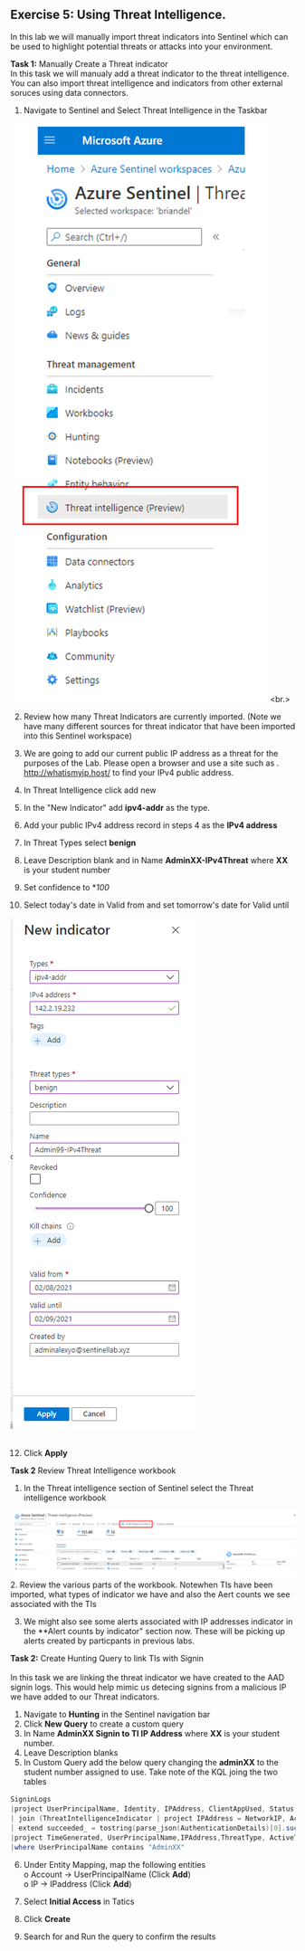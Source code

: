 ## Exercise 5: Using Threat Intelligence. <br>
In this lab we will manually import threat indicators into Sentinel which can be used to highlight potential threats or attacks into your environment. <br>

**Task 1:** Manually Create a Threat indicator <br>
In this task we will manualy add a threat indicator to the threat intelligence. You can also import threat intelligence and indicators from other external soruces using data connectors.

1. Navigate to Sentinel and Select Threat Intelligence in the Taskbar

![alt text](../LAB05/screenshots/threattask.png)<br.>
<br>

  
2. Review how many Threat Indicators are currently imported. (Note we have many different sources for threat indicator that have been imported into this Sentinel workspace)

4. We are going to add our current public IP address as a threat for the purposes of the Lab. Please open a browser and use a site such as . http://whatismyip.host/ to find your IPv4 public address. 
5. In Threat Intelligence click add new 
6. In the "New Indicator" add **ipv4-addr** as the type.
7. Add your public IPv4 address record in steps 4 as the **IPv4 address**
8. In Threat Types select **benign** 
9. Leave Description blank and in Name **AdminXX-IPv4Threat** where **XX** is your student number
10. Set confidence to **100*
11. Select today's date in Valid from and set tomorrow's date for Valid until

![alt text](../LAB05/screenshots/TIindicator.png) <br>
<br>

12. Click **Apply**

**Task 2** Review Threat Intelligence workbook

1. In the Threat intelligence section of Sentinel select the Threat intelligence workbook


 ![alt text](../Labs05/../LAB05/screenshots/threatworkbook.png) <br>
2. Review the various parts of the workbook. Notewhen TIs have been imported, what types of indicator we have and also the Aert counts we see associated with the TIs <br>
   
3. We might also see some alerts associated with IP addresses indicator in the **Alert counts by indicator" section now. These will be picking up alerts created by particpants in previous labs. <br>

**Task 2:** Create Hunting Query to link TIs with Signin <br> <br>
In this task we are linking the threat indicator we have created to the AAD signin logs. This would help mimic us detecing signins from a malicious IP we have added to our Threat indicators. <br>

1. Navigate to **Hunting** in the  Sentinel navigation bar <br>
2. Click **New Query** to create a custom query<br>
3. In Name **AdminXX Signin to TI IP Address** where **XX** is your student number.<br>
4. Leave Description blanks<br>
5. In Custom Query add the below query changing the **adminXX** to the student number assigned to use. Take note of the KQL joing the two tables

```powershell
SigninLogs
|project UserPrincipalName, Identity, IPAddress, ClientAppUsed, Status,AuthenticationDetails, TimeGenerated
| join (ThreatIntelligenceIndicator | project IPAddress = NetworkIP, Active, ThreatType) on IPAddress
| extend succeeded_ = tostring(parse_json(AuthenticationDetails)[0].succeeded)
|project TimeGenerated, UserPrincipalName,IPAddress,ThreatType, ActiveThreat= Active, LogonSucceed = succeeded_
|where UserPrincipalName contains "AdminXX"
```
6.	Under Entity Mapping, map the following entities<br>
o	Account -> UserPrincipalName  (Click **Add**)<br>
o	IP -> IPaddress (Click **Add**)<br>

7. Select **Initial Access**  in Tatics <br>
8. Click **Create** <br>
9. Search for and Run the query to confirm the results 




   